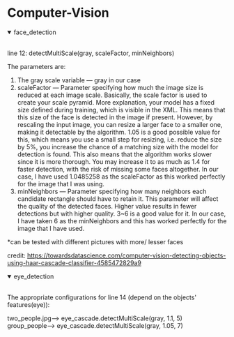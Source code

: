 # Computer-Vision

<details open>
<summary>face_detection</summary>
<br>
  
line 12: detectMultiScale(gray, scaleFactor, minNeighbors)  
  
The parameters are:
1. The gray scale variable — gray in our case
2. scaleFactor — Parameter specifying how much the image size is reduced at each image scale. Basically, the scale factor is used to create your scale pyramid. More explanation, your model has a fixed size defined during training, which is visible in the XML. This means that this size of the face is detected in the image if present. However, by rescaling the input image, you can resize a larger face to a smaller one, making it detectable by the algorithm. 1.05 is a good possible value for this, which means you use a small step for resizing, i.e. reduce the size by 5%, you increase the chance of a matching size with the model for detection is found. This also means that the algorithm works slower since it is more thorough. You may increase it to as much as 1.4 for faster detection, with the risk of missing some faces altogether. In our case, I have used 1.0485258 as the scaleFactor as this worked perfectly for the image that I was using.
3. minNeighbors — Parameter specifying how many neighbors each candidate rectangle should have to retain it. This parameter will affect the quality of the detected faces. Higher value results in fewer detections but with higher quality. 3~6 is a good value for it. In our case, I have taken 6 as the minNeighbors and this has worked perfectly for the image that I have used.  
  
*can be tested with different pictures with more/ lesser faces

credit: https://towardsdatascience.com/computer-vision-detecting-objects-using-haar-cascade-classifier-4585472829a9
  
</details>

<details open>
<summary>eye_detection</summary>
<br>
  
The appropriate configurations for line 14 (depend on the objects' features(eye)):
  
  two_people.jpg--> eye_cascade.detectMultiScale(gray, 1.1, 5)  
  group_people--> eye_cascade.detectMultiScale(gray, 1.05, 7)
  
</details>
